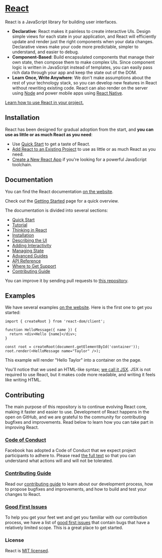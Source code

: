 # [React](https://react.dev/)
React is a JavaScript library for building user interfaces.
* **Declarative**: React makes it painless to create interactive UIs. Design simple views for each state in your application, and React will efficiently update and render just the right components when your data changes. Declarative views make your code more predictable, simpler to understand, and easier to debug.
* **Component-Based**: Build encapsulated components that manage their own state, then compose them to make complex UIs. Since component logic is written in JavaScript instead of templates, you can easily pass rich data through your app and keep the state out of the DOM.
* **Learn Once, Write Anywhere**: We don't make assumptions about the rest of your technology stack, so you can develop new features in React without rewriting existing code. React can also render on the server using [Node](https://nodejs.org/en) and power mobile apps using [React Native](https://reactnative.dev/).

[Learn how to use React in your project.](https://react.dev/learn)

## Installation
React has been designed for gradual adoption from the start, and **you can use as little or as much React as you need**:
* Use [Quick Start](https://react.dev/learn) to get a taste of React.
* [Add React to an Existing Project](https://react.dev/learn/add-react-to-an-existing-project) to use as little or as much React as you need.
* [Create a New React App](https://react.dev/learn/creating-a-react-app) if you're looking for a powerful JavaScript toolchain.

## Documentation
You can find the React documentation [on the website](https://react.dev/).

Check out the [Getting Started](https://react.dev/learn) page for a quick overview.

The documentation is divided into several sections:
*    [Quick Start](https://react.dev/learn)
*    [Tutorial](https://react.dev/learn/tutorial-tic-tac-toe)
*    [Thinking in React](https://react.dev/learn/thinking-in-react)
*    [Installation](https://react.dev/learn/installation)
*    [Describing the UI](https://react.dev/learn/describing-the-ui)
*    [Adding Interactivity](https://react.dev/learn/adding-interactivity)
*    [Managing State](https://react.dev/learn/managing-state)
*    [Advanced Guides](https://react.dev/learn/escape-hatches)
*    [API Reference](https://react.dev/reference/react)
*    [Where to Get Support](https://react.dev/community)
*    [Contributing Guide](https://legacy.reactjs.org/docs/how-to-contribute.html)

You can improve it by sending pull requests to [this repository](https://github.com/reactjs/react.dev).

## Examples
We have several examples [on the website](https://react.dev/). Here is the first one to get you started:
``` JSX 
import { createRoot } from 'react-dom/client';

function HelloMessage({ name }) {
  return <div>Hello {name}</div>;
}

const root = createRoot(document.getElementById('container'));
root.render(<HelloMessage name="Taylor" />);
```
This example will render "Hello Taylor" into a container on the page.

You'll notice that we used an HTML-like syntax; [we call it JSX](https://react.dev/learn#writing-markup-with-jsx). JSX is not required to use React, but it makes code more readable, and writing it feels like writing HTML.

## Contributing
The main purpose of this repository is to continue evolving React core, making it faster and easier to use. Development of React happens in the open on GitHub, and we are grateful to the community for contributing bugfixes and improvements. Read below to learn how you can take part in improving React.

### [Code of Conduct](https://opensource.fb.com/code-of-conduct/)
Facebook has adopted a Code of Conduct that we expect project participants to adhere to. Please read [the full text](https://opensource.fb.com/code-of-conduct/) so that you can understand what actions will and will not be tolerated.

### [Contributing Guide](https://legacy.reactjs.org/docs/how-to-contribute.html)
Read our [contributing guide](https://legacy.reactjs.org/docs/how-to-contribute.html) to learn about our development process, how to propose bugfixes and improvements, and how to build and test your changes to React. 

### [Good First Issues](https://github.com/facebook/react/labels/good%20first%20issue)
To help you get your feet wet and get you familiar with our contribution process, we have a list of [good first issues](https://github.com/facebook/react/labels/good%20first%20issue) that contain bugs that have a relatively limited scope. This is a great place to get started.

### License
React is [MIT licensed](https://github.com/facebook/react/blob/main/LICENSE).
